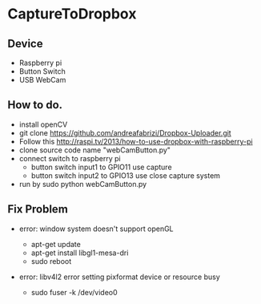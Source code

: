 # CaptureToDropbox

## Device 
* Raspberry pi
* Button Switch
* USB WebCam

## How to do.
* install openCV
* git clone https://github.com/andreafabrizi/Dropbox-Uploader.git
* Follow this http://raspi.tv/2013/how-to-use-dropbox-with-raspberry-pi
* clone source code name "webCamButton.py"
* connect switch to raspberry pi
	- button switch input1 to GPIO11 use capture
	- button switch input2 to GPIO13 use close capture system
* run by sudo python webCamButton.py

## Fix Problem
* error: window system doesn't support openGL
	- apt-get update
	- apt-get install libgl1-mesa-dri
	- sudo reboot

* error: libv4l2 error setting pixformat device or resource busy
	- sudo fuser -k /dev/video0
